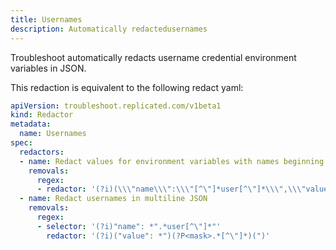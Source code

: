 ```yaml
---
title: Usernames
description: Automatically redactedusernames
---
```


Troubleshoot automatically redacts username credential environment variables in JSON. 

This redaction is equivalent to the following redact yaml:

```yaml
apiVersion: troubleshoot.replicated.com/v1beta1
kind: Redactor
metadata:
  name: Usernames
spec:
  redactors:
  - name: Redact values for environment variables with names beginning with 'user'
    removals:
      regex:
      - redactor: '(?i)(\\\"name\\\":\\\"[^\"]*user[^\"]*\\\",\\\"value\\\":\\\")(?P<mask>[^\"]*)(\\\"'
  - name: Redact usernames in multiline JSON
    removals:
      regex:
      - selector: '(?i)"name": *".*user[^\"]*"'
        redactor: '(?i)("value": *")(?P<mask>.*[^\"]*)(")'
```